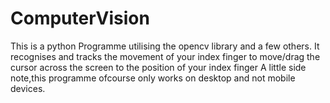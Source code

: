 # ComputerVision
This is a python Programme utilising the opencv library and a few others.
It recognises and tracks the movement of your index finger to move/drag the cursor across the screen to the position of your index finger
A little side note,this programme ofcourse only works on desktop and not mobile devices.
